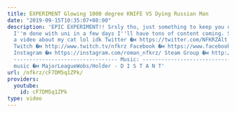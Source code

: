 ```yaml
---
title: EXPERIMENT Glowing 1000 degree KNIFE VS Dying Russian Man
date: "2019-09-15T10:35:07+08:00"
description: 'EPIC EXPERIMENT!! Srsly tho, just something to keep you updated, once
  I''m done with uni in a few days I''ll have tons of content coming. Smash like 4
  a video about my cat lol idk Twitter �м https://twitter.com/NFKRZAlt ---------------------------------
  Twitch �м http://www.twitch.tv/nfkrz Facebook �м https://www.facebook.com/NFKRZ1
  Instagram �м https://instagram.com/roman_nfkrz/ Steam Group �м http://steamcommunity.com/groups/nfkrzgroup
  --------------------------------- Music: --------------------------------- Outro
  music �м MajorLeagueWobs/Holder - D I S T A N T'
url: /nfkrz/cF7DM5q1ZPk/
providers:
  youtube:
    id: cF7DM5q1ZPk
type: video
---
```

